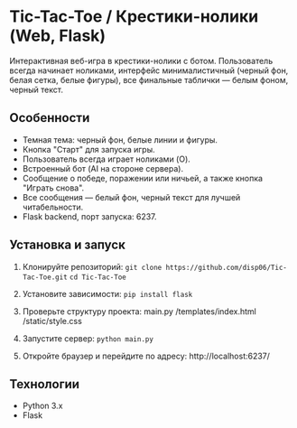 # Tic-Tac-Toe / Крестики-нолики (Web, Flask)

Интерактивная веб-игра в крестики-нолики с ботом. Пользователь всегда начинает ноликами, интерфейс минималистичный (черный фон, белая сетка, белые фигуры), все финальные таблички — белым фоном, черный текст.

## Особенности

- Темная тема: черный фон, белые линии и фигуры.
- Кнопка "Старт" для запуска игры.
- Пользователь всегда играет ноликами (O).
- Встроенный бот (AI на стороне сервера).
- Сообщение о победе, поражении или ничьей, а также кнопка "Играть снова".
- Все сообщения — белый фон, черный текст для лучшей читабельности.
- Flask backend, порт запуска: 6237.

## Установка и запуск

1. Клонируйте репозиторий:
``git clone https://github.com/disp06/Tic-Tac-Toe.git``
``cd Tic-Tac-Toe``

1. Установите зависимости:
``pip install flask
``

2. Проверьте структуру проекта:
main.py
/templates/index.html
/static/style.css


3. Запустите сервер:
``python main.py
``

6. Откройте браузер и перейдите по адресу:
http://localhost:6237/

## Технологии
- Python 3.x
- Flask



